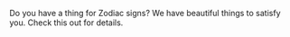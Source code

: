 Do you have a thing for Zodiac signs?
We have beautiful things to satisfy you.
Check this out for details.
